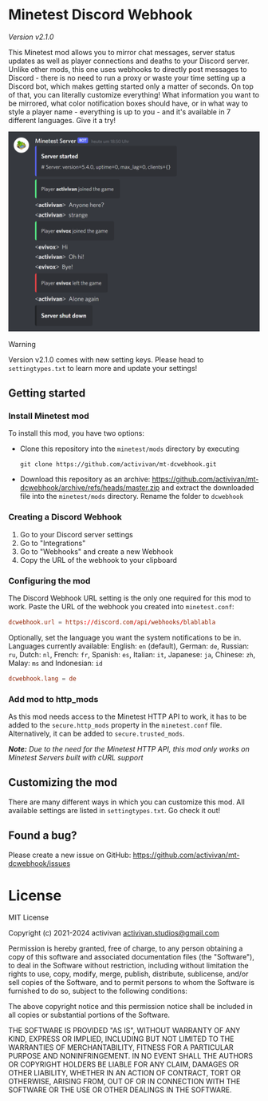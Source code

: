 # Minetest Discord Webhook

*Version v2.1.0*

This Minetest mod allows you to mirror chat messages, server status updates as well as player connections and deaths to your Discord server. Unlike other mods, this one uses webhooks to directly post messages to Discord - there is no need to run a proxy or waste your time setting up a Discord bot, which makes getting started only a matter of seconds. On top of that, you can literally customize everything! What information you want to be mirrored, what color notification boxes should have, or in what way to style a player name - everything is up to you - and it's available in 7 different languages. Give it a try!

<img src="screenshot.png" style="zoom:50%;" />

> [!WARNING]
> Version v2.1.0 comes with new setting keys. Please head to `settingtypes.txt` to learn more and update your settings!


## Getting started

### Install Minetest mod

To install this mod, you have two options:

* Clone this repository into the `minetest/mods` directory by executing

  ```shell
  git clone https://github.com/activivan/mt-dcwebhook.git
  ```

* Download this repository as an archive: https://github.com/activivan/mt-dcwebhook/archive/refs/heads/master.zip and extract the downloaded file into the `minetest/mods` directory. Rename the folder to `dcwebhook`


### Creating a Discord Webhook

1. Go to your Discord server settings
2. Go to "Integrations"
3. Go to "Webhooks" and create a new Webhook
4. Copy the URL of the webhook to your clipboard

### Configuring the mod

The Discord Webhook URL setting is the only one required for this mod to work. Paste the URL of the webhook you created into `minetest.conf`:

```conf
dcwebhook.url = https://discord.com/api/webhooks/blablabla
```

Optionally, set the language you want the system notifications to be in. Languages currently available: English: `en` (default), German: `de`, Russian: `ru`, Dutch: `nl`, French: `fr`, Spanish: `es`, Italian: `it`, Japanese: `ja`, Chinese: `zh`, Malay: `ms` and Indonesian: `id`

```conf
dcwebhook.lang = de
```

### Add mod to http_mods

As this mod needs access to the Minetest HTTP API to work, it has to be added to the `secure.http_mods` property in the `minetest.conf` file. Alternatively, it can be added to `secure.trusted_mods`.

***Note:** Due to the need for the Minetest HTTP API, this mod only works on Minetest Servers built with cURL support*


## Customizing the mod

There are many different ways in which you can customize this mod. All available settings are listed in `settingtypes.txt`. Go check it out!


## Found a bug?

Please create a new issue on GitHub: https://github.com/activivan/mt-dcwebhook/issues


# License

MIT License

Copyright (c) 2021-2024 activivan <activivan.studios@gmail.com>

Permission is hereby granted, free of charge, to any person obtaining a copy of this software and associated documentation files (the  "Software"), to deal in the Software without restriction, including  without limitation the rights to use, copy, modify, merge, publish,  distribute, sublicense, and/or sell copies of the Software, and to  permit persons to whom the Software is furnished to do so, subject to  the following conditions:

The above copyright notice and this permission notice shall be included in all copies or substantial portions of the Software.

THE SOFTWARE IS PROVIDED "AS IS", WITHOUT WARRANTY OF ANY KIND,  EXPRESS OR IMPLIED, INCLUDING BUT NOT LIMITED TO THE WARRANTIES OF  MERCHANTABILITY, FITNESS FOR A PARTICULAR PURPOSE AND NONINFRINGEMENT.  IN NO EVENT SHALL THE AUTHORS OR COPYRIGHT HOLDERS BE LIABLE FOR ANY  CLAIM, DAMAGES OR OTHER LIABILITY, WHETHER IN AN ACTION OF CONTRACT,  TORT OR OTHERWISE, ARISING FROM, OUT OF OR IN CONNECTION WITH THE  SOFTWARE OR THE USE OR OTHER DEALINGS IN THE SOFTWARE.

